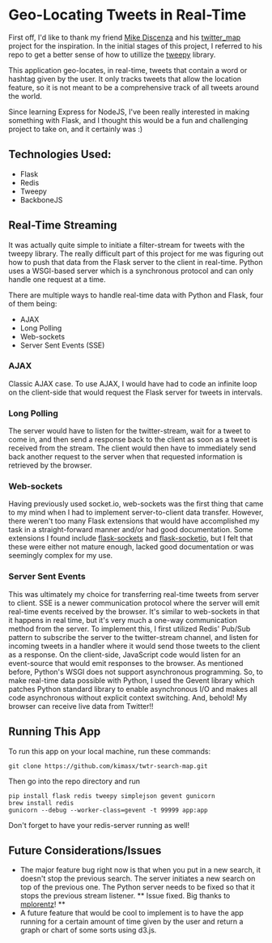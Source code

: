 # Geo-Locating Tweets in Real-Time


First off, I'd like to thank my friend [Mike Discenza](https://github.com/mdiscenza) and his [twitter_map](https://github.com/mdiscenza/twitter_map) project for the inspiration. In the initial stages of this project, I referred to his repo to get a better sense of how to utillize the [tweepy](https://github.com/tweepy/tweepy) library.

This application geo-locates, in real-time, tweets that contain a word or hashtag given
by the user. It only tracks tweets that allow the location feature, so it is not meant to be a comprehensive track of all tweets around the world.

Since learning Express for NodeJS, I've been really interested in making something with Flask,
and I thought this would be a fun and challenging project to take on, and it certainly was :)



## Technologies Used:
* Flask
* Redis
* Tweepy
* BackboneJS



## Real-Time Streaming
It was actually quite simple to initiate a filter-stream for tweets with the tweepy library.
The really difficult part of this project for me was figuring out how to push that data from the Flask server to the client in real-time. Python uses a WSGI-based server which is a synchronous protocol and can only handle one request at a time.

There are multiple ways to handle real-time data with Python and Flask, four of them being:
* AJAX
* Long Polling
* Web-sockets
* Server Sent Events (SSE)

### AJAX
Classic AJAX case. To use AJAX, I would have had to code an infinite loop on the client-side that would request the Flask server for tweets in intervals.

### Long Polling
The server would have to listen for the twitter-stream, wait for a tweet to come in, and then send a response
back to the client as soon as a tweet is received from the stream. The client would then have to immediately
send back another request to the server when that requested information is retrieved by the browser.

### Web-sockets
Having previously used socket.io, web-sockets was the first thing that came to my mind when I had to implement server-to-client data transfer. However, there weren't too many Flask extensions that would have accomplished my task in a straight-forward manner and/or had good documentation. Some extensions I found include [flask-sockets](https://github.com/kennethreitz/flask-sockets) and [flask-socketio](https://github.com/miguelgrinberg/Flask-SocketIO), but I felt that these were either not mature enough, lacked good documentation or was seemingly complex for my use.

### Server Sent Events
This was ultimately my choice for transferring real-time tweets from server to client. SSE is a newer communication protocol where the server will emit real-time events received by the browser. It's similar to web-sockets in that it happens in real time, but it's very much a one-way communication method from the server. To implement this, I first utilized Redis' Pub/Sub pattern to subscribe the server to the twitter-stream channel, and listen for incoming tweets in a handler where it would send those tweets to the client as a response. On the client-side, JavaScript code would listen for an event-source that would emit responses to the browser. As mentioned before, Python's WSGI does not support asynchronous programming. So, to make real-time data possible with Python, I used the Gevent library which patches Python standard library to enable asynchronous I/O and makes all code asynchronous without explicit context switching. And, behold! My browser can receive live data from Twitter!!



## Running This App
To run this app on your local machine, run these commands:
```
git clone https://github.com/kimasx/twtr-search-map.git
```
Then go into the repo directory and run
```
pip install flask redis tweepy simplejson gevent gunicorn
brew install redis
gunicorn --debug --worker-class=gevent -t 99999 app:app
```
Don't forget to have your redis-server running as well!


## Future Considerations/Issues
- The major feature bug right now is that when you put in a new search, it doesn't stop the previous search. The server initiates a new search on top of the previous one. The Python server needs to be fixed so that it stops the previous stream listener.
** Issue fixed. Big thanks to [mplorentz](https://github.com/mplorentz)! **
- A future feature that would be cool to implement is to have the app running for a certain amount of time given by the user and return a graph or chart of some sorts using d3.js.

